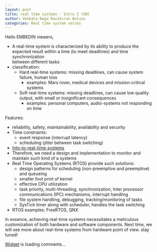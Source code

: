 ```yaml
---
layout: post
title: real time systems - Intro I (SW)
author: Venkata Naga Ravikiran Bulusu
categories: Real time system series
---
```


Hello EMBEDIN viewers,

- A real-time system is characterized by its ability to produce the expected result within a time (to meet deadlines) and time synchronization   
  between different tasks
- classification:
  - Hard real-time systems: missing deadlines, can cause system failure, human loss 
    - examples: Mars rover, medical devices and mission-critical systems
  - Soft real-time systems: missing deadlines, can cause low quality output, with small or insignificant consequences
    - examples: personal computers, audio-systems not responding on time

Features:
- reliability, safety, maintainability, availability and security
- Time constraints:
  - event response (interrupt latency) 
  - scheduling (jitter between task switching)
- [Into-to-real-time-systems](https://www.allaboutcircuits.com/technical-articles/introduction-to-real-time-embedded-systems/)
- Therefore, we need a design and implementation to monitor and maintain such kind of a systems
- Real Time Operating Systems (RTOS) provide such solutions:
   - design patterns for scheduling (non-preemptive and preemptive) and queueing
   - smaller foot print of kernel
   - effective CPU utilization
   - task priority, multi-threading, synchronization, Inter processor communications (IPC) mechanisms, interrupt handling
   - file system handling, debugging, tracking/monitoring of tasks
   - SysTick timer along with scheduler, handles the task switching
- RTOS examples: FreeRTOS, QNX

In essence, achieving real-time systems necessitates a meticulous customization of both hardware and software components.
Next time, we will see more about real-time systems from hardware point of view. stay tuned!

<!-- begin wwww.htmlcommentbox.com -->
 <div id="HCB_comment_box"><a href="http://www.htmlcommentbox.com">Widget</a> is loading comments...</div>
 <link rel="stylesheet" type="text/css" href="https://www.htmlcommentbox.com/static/skins/bootstrap/twitter-bootstrap.css?v=0" />
 <script type="text/javascript" id="hcb"> /*<!--*/ if(!window.hcb_user){hcb_user={};} (function(){var s=document.createElement("script"), l=hcb_user.PAGE || (""+window.location).replace(/'/g,"%27"), h="https://www.htmlcommentbox.com";s.setAttribute("type","text/javascript");s.setAttribute("src", h+"/jread?page="+encodeURIComponent(l).replace("+","%2B")+"&mod=%241%24wq1rdBcg%24RmXC2fLP9uwV4kXjhF9Do."+"&opts=16798&num=10&ts=1715334532770");if (typeof s!="undefined") document.getElementsByTagName("head")[0].appendChild(s);})(); /*-->*/ </script>
<!-- end www.htmlcommentbox.com -->